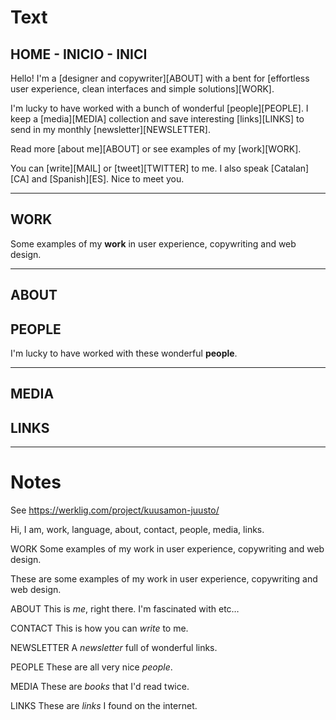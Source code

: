 
# Text

## HOME - INICIO - INICI

Hello! I'm a [designer and copywriter][ABOUT] with a bent for [effortless user experience, clean interfaces and simple solutions][WORK].

I'm lucky to have worked with a bunch of wonderful [people][PEOPLE]. I keep a [media][MEDIA] collection and save interesting [links][LINKS] to send in my monthly [newsletter][NEWSLETTER].

Read more [about me][ABOUT] or see examples of my [work][WORK].

You can [write][MAIL] or [tweet][TWITTER] to me. I also speak [Catalan][CA] and [Spanish][ES]. Nice to meet you.

---

## WORK

Some examples of my **work** in user experience, copywriting and web design.

---

## ABOUT



## PEOPLE

I'm lucky to have worked with these wonderful **people**.

---

## MEDIA

## LINKS


---

# Notes


See https://werklig.com/project/kuusamon-juusto/


Hi, I am, work, language, about, contact, people, media, links.


WORK
Some examples of my work in user experience, copywriting and web design.

These are some examples of my work in user experience, copywriting and web design.


ABOUT
This is _me_, right there. I'm fascinated with etc…

CONTACT
This is how you can _write_ to me.

NEWSLETTER
A _newsletter_ full of wonderful links.

PEOPLE
These are all very nice _people_.

MEDIA
These are _books_ that I'd read twice.

LINKS
These are _links_ I found on the internet.
